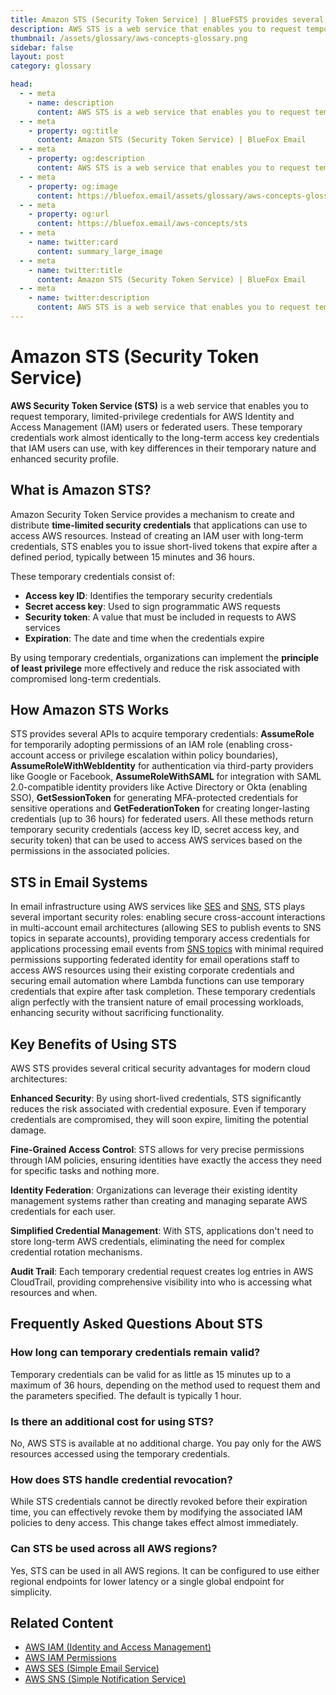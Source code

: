 ```yaml
---
title: Amazon STS (Security Token Service) | BlueFSTS provides several methods to acquire temporary credentials: **AssumeRole** for cross-account access or privilege escalation within policy boundaries; **AssumeRoleWithWebIdentity** for authentication via third-party identity providers like Google or Facebook; **AssumeRoleWithSAML** for integrating with SAML-compatible corporate identity systems enabling single sign-on; **GetSessionToken** for generating MFA-protected credentials; and **GetFederationToken** for creating longer-lasting federated user credentials. Each method returns temporary security credentials (access key ID, secret access key, and security token) that grant permissions according to the associated policies.x Email
description: AWS STS is a web service that enables you to request temporary, limited-privilege credentials for AWS Identity and Access Management (IAM) users or federated users.
thumbnail: /assets/glossary/aws-concepts-glossary.png
sidebar: false
layout: post
category: glossary

head:
  - - meta
    - name: description
      content: AWS STS is a web service that enables you to request temporary, limited-privilege credentials for AWS Identity and Access Management (IAM) users or federated users.
  - - meta
    - property: og:title
      content: Amazon STS (Security Token Service) | BlueFox Email
  - - meta
    - property: og:description
      content: AWS STS is a web service that enables you to request temporary, limited-privilege credentials for AWS Identity and Access Management (IAM) users or federated users.
  - - meta
    - property: og:image
      content: https://bluefox.email/assets/glossary/aws-concepts-glossary.png
  - - meta
    - property: og:url
      content: https://bluefox.email/aws-concepts/sts
  - - meta
    - name: twitter:card
      content: summary_large_image
  - - meta
    - name: twitter:title
      content: Amazon STS (Security Token Service) | BlueFox Email
  - - meta
    - name: twitter:description
      content: AWS STS is a web service that enables you to request temporary, limited-privilege credentials for AWS Identity and Access Management (IAM) users or federated users.
---
```

<GlossaryNavigation />

# Amazon STS (Security Token Service)

**AWS Security Token Service (STS)** is a web service that enables you to request temporary, limited-privilege credentials for AWS Identity and Access Management (IAM) users or federated users. These temporary credentials work almost identically to the long-term access key credentials that IAM users can use, with key differences in their temporary nature and enhanced security profile.

## What is Amazon STS?

Amazon Security Token Service provides a mechanism to create and distribute **time-limited security credentials** that applications can use to access AWS resources. Instead of creating an IAM user with long-term credentials, STS enables you to issue short-lived tokens that expire after a defined period, typically between 15 minutes and 36 hours.

These temporary credentials consist of:

- **Access key ID**: Identifies the temporary security credentials
- **Secret access key**: Used to sign programmatic AWS requests
- **Security token**: A value that must be included in requests to AWS services
- **Expiration**: The date and time when the credentials expire

By using temporary credentials, organizations can implement the **principle of least privilege** more effectively and reduce the risk associated with compromised long-term credentials.

## How Amazon STS Works

STS provides several APIs to acquire temporary credentials: **AssumeRole** for temporarily adopting permissions of an IAM role (enabling cross-account access or privilege escalation within policy boundaries), **AssumeRoleWithWebIdentity** for authentication via third-party providers like Google or Facebook, **AssumeRoleWithSAML** for integration with SAML 2.0-compatible identity providers like Active Directory or Okta (enabling SSO), **GetSessionToken** for generating MFA-protected credentials for sensitive operations and **GetFederationToken** for creating longer-lasting credentials (up to 36 hours) for federated users. All these methods return temporary security credentials (access key ID, secret access key, and security token) that can be used to access AWS services based on the permissions in the associated policies.

## STS in Email Systems

In email infrastructure using AWS services like [SES](/aws-concepts/ses) and [SNS](/aws-concepts/sns), STS plays several important security roles: enabling secure cross-account interactions in multi-account email architectures (allowing SES to publish events to SNS topics in separate accounts), providing temporary access credentials for applications processing email events from [SNS topics](/aws-concepts/sns-topics) with minimal required permissions supporting federated identity for email operations staff to access AWS resources using their existing corporate credentials and securing email automation where Lambda functions can use temporary credentials that expire after task completion. These temporary credentials align perfectly with the transient nature of email processing workloads, enhancing security without sacrificing functionality.

## Key Benefits of Using STS

AWS STS provides several critical security advantages for modern cloud architectures:

**Enhanced Security**: By using short-lived credentials, STS significantly reduces the risk associated with credential exposure. Even if temporary credentials are compromised, they will soon expire, limiting the potential damage.

**Fine-Grained Access Control**: STS allows for very precise permissions through IAM policies, ensuring identities have exactly the access they need for specific tasks and nothing more.

**Identity Federation**: Organizations can leverage their existing identity management systems rather than creating and managing separate AWS credentials for each user.

**Simplified Credential Management**: With STS, applications don't need to store long-term AWS credentials, eliminating the need for complex credential rotation mechanisms.

**Audit Trail**: Each temporary credential request creates log entries in AWS CloudTrail, providing comprehensive visibility into who is accessing what resources and when.

## Frequently Asked Questions About STS

### How long can temporary credentials remain valid?

Temporary credentials can be valid for as little as 15 minutes up to a maximum of 36 hours, depending on the method used to request them and the parameters specified. The default is typically 1 hour.

### Is there an additional cost for using STS?

No, AWS STS is available at no additional charge. You pay only for the AWS resources accessed using the temporary credentials.

### How does STS handle credential revocation?

While STS credentials cannot be directly revoked before their expiration time, you can effectively revoke them by modifying the associated IAM policies to deny access. This change takes effect almost immediately.

### Can STS be used across all AWS regions?

Yes, STS can be used in all AWS regions. It can be configured to use either regional endpoints for lower latency or a single global endpoint for simplicity.

## Related Content

- [AWS IAM (Identity and Access Management)](/aws-concepts/aws-iam-role)
- [AWS IAM Permissions](/aws-concepts/aws-iam-permissions)
- [AWS SES (Simple Email Service)](/aws-concepts/ses)
- [AWS SNS (Simple Notification Service)](/aws-concepts/sns)

<GlossaryCTA />
